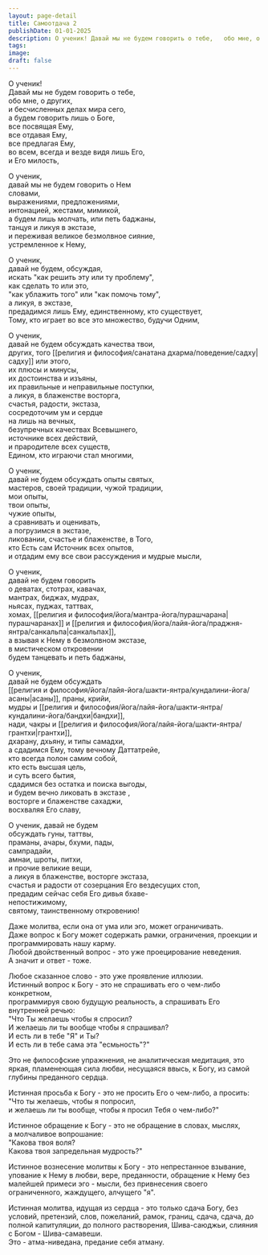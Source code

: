 ```yaml
---
layout: page-detail
title: Самоотдача 2
publishDate: 01-01-2025
description: О ученик! Давай мы не будем говорить о тебе,   обо мне, о других, и бесчисленных делах мира сего, а будем говорить лишь о Боге, все посвящая Ему,   все отдавая Ему, все предлагая Ему, во всем, всегда и везде видя лишь Его, и Его милость...
tags:
image:
draft: false
---
```

О ученик!   
Давай мы не будем говорить о тебе,   
обо мне, о других,   
и бесчисленных делах мира сего,   
а будем говорить лишь о Боге,   
все посвящая Ему,   
все отдавая Ему,   
все предлагая Ему,   
во всем, всегда и везде видя лишь Его,   
и Его милость,   
  
О ученик,   
давай мы не будем говорить о Нем   
словами,   
выражениями, предложениями,   
интонацией, жестами, мимикой,   
а будем лишь молчать, или петь баджаны,  
танцуя и ликуя в экстазе,   
и переживая великое безмолвное сияние,   
устремленное к Нему,   
  
О ученик,  
давай не будем, обсуждая,   
искать "как решить эту или ту проблему",   
как сделать то или это,   
"как ублажить того" или "как помочь тому",   
а ликуя, в экстазе,   
предадимся лишь Ему, единственному, кто существует,   
Тому, кто играет во все это множество, будучи Одним,   
  
О ученик,   
давай не будем обсуждать качества твои,   
других, того [[религия и философия/санатана дхарма/поведение/садху|садху]] или этого,   
их плюсы и минусы,   
их достоинства и изъяны,   
их правильные и неправильные поступки,   
а ликуя, в блаженстве восторга,   
счастья, радости, экстаза,   
сосредоточим ум и сердце   
на лишь на вечных,   
безупречных качествах Всевышнего,   
источнике всех действий,   
и прародителе всех существ,   
Едином, кто играючи стал многими,   
  
О ученик,  
давай не будем обсуждать опыты святых,   
мастеров, своей традиции, чужой традиции,  
мои опыты,  
твои опыты,  
чужие опыты,  
а сравнивать и оценивать,  
а погрузимся в экстазе,  
ликовании, счастье и блаженстве, в Того,   
кто Есть сам Источник всех опытов,  
и отдадим ему все свои рассуждения и мудрые мысли,  
  
О ученик,  
давай не будем говорить   
о деватах, стотрах, кавачах,  
мантрах, биджах, мудрах,   
ньясах, пуджах, таттвах,  
хомах, [[религия и философия/йога/мантра-йога/пурашчарана|пурашчаранах]] и [[религия и философия/йога/лайя-йога/праджня-янтра/санкальпа|санкальпах]],  
а взывая к Нему в безмолвном экстазе,  
в мистическом откровении  
будем танцевать и петь баджаны,  
  
О ученик,  
давай не будем обсуждать   
[[религия и философия/йога/лайя-йога/шакти-янтра/кундалини-йога/асаны|асаны]], праны, крийи,   
мудры и [[религия и философия/йога/лайя-йога/шакти-янтра/кундалини-йога/бандхи|бандхи]],  
нади, чакры и [[религия и философия/йога/лайя-йога/шакти-янтра/грантхи|грантхи]],  
дхарану, дхьяну, и типы самадхи,  
а сдадимся Ему, тому вечному Даттатрейе,   
кто всегда полон самим собой,  
кто есть высшая цель,  
и суть всего бытия,   
сдадимся без остатка и поиска выгоды,  
и будем вечно ликовать в экстазе ,   
восторге и блаженстве сахаджи,   
восхваляя Его славу,  
  
О ученик, давай не будем  
обсуждать гуны, таттвы,   
праманы, ачары, бхуми, пады,   
сампрадайи,  
амнаи, шроты, питхи,  
и прочие великие вещи,   
а ликуя в блаженстве, восторге экстаза,   
счастья и радости от созерцания Его вездесущих стоп,   
предадим сейчас себя Его дивья бхаве-  
непостижимому,   
святому, таинственному откровению! 

Даже молитва, если она от ума или эго, может ограничивать.  
Даже вопрос к Богу может содержать рамки, ограничения, проекции и программировать нашу карму.  
Любой двойственный вопрос - это уже проецирование неведения.  
А значит и ответ - тоже.  
  
Любое сказанное слово - это уже проявление иллюзии.  
Истинный вопрос к Богу - это не спрашивать его о чем-либо конкретном,  
программируя свою будущую реальность, а спрашивать Его внутренней речью:  
"Что Ты желаешь чтобы я спросил?  
И желаешь ли ты вообще чтобы я спрашивал?  
И есть ли в тебе "Я" и Ты?  
И есть ли в тебе сама эта "есмьность"?"  
  
Это не философские упражнения, не аналитическая медитация, это яркая, пламенеющая сила любви, несущаяся ввысь, к Богу, из самой глубины преданного сердца.  
  
Истинная просьба к Богу - это не просить Его о чем-либо, а просить:   
"Что ты желаешь, чтобы я попросил,   
и желаешь ли ты вообще, чтобы я просил Тебя о чем-либо?"  
  
Истинное обращение к Богу - это не обращение в словах, мыслях,   
а молчаливое вопрошание:   
"Какова твоя воля?  
Какова твоя запредельная мудрость?"  
  
Истинное вознесение молитвы к Богу - это непрестанное взывание, упование к Нему в любви, вере, преданности, обращение к Нему без малейшей примеси эго - мысли, без привнесения своего ограниченного, жаждущего, алчущего "я".  
  
Истинная молитва, идущая из сердца - это только сдача Богу, без условий, претензий, слов, пожеланий, рамок, границ, сдача, сдача, до полной капитуляции, до полного растворения, Шива-саюджьи, слияния с Богом - Шива-самавеши.  
Это - атма-ниведана, предание себя атману.  
  
  

